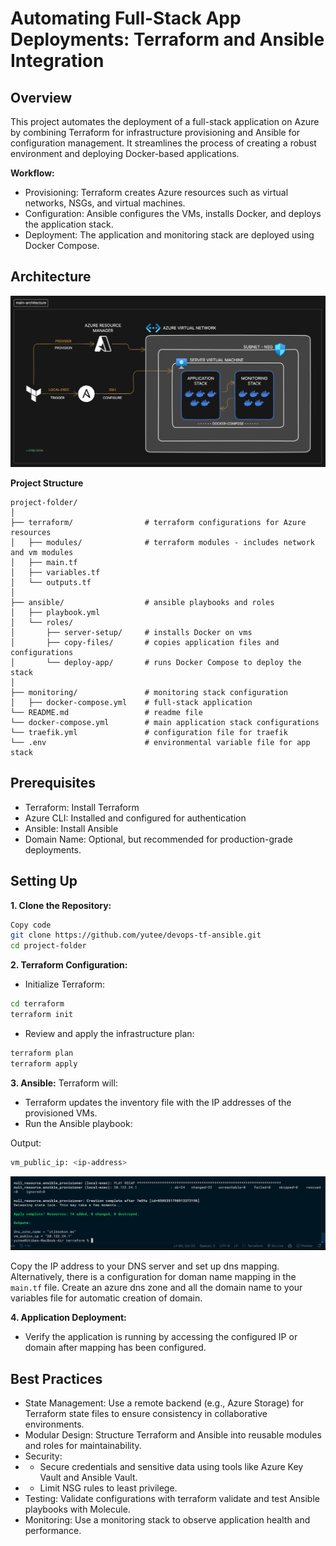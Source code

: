 # Automating Full-Stack App Deployments: Terraform and Ansible Integration

## Overview
This project automates the deployment of a full-stack application on Azure by combining Terraform for infrastructure provisioning and Ansible for configuration management. It streamlines the process of creating a robust environment and deploying Docker-based applications.

__Workflow:__
- Provisioning: Terraform creates Azure resources such as virtual networks, NSGs, and virtual machines.
- Configuration: Ansible configures the VMs, installs Docker, and deploys the application stack.
- Deployment: The application and monitoring stack are deployed using Docker Compose.

## Architecture
![Diagram](./00-images/architecture.png)

__Project Structure__
```
project-folder/
│
├── terraform/                # terraform configurations for Azure resources
│   ├── modules/              # terraform modules - includes network and vm modules
│   ├── main.tf
│   ├── variables.tf
│   └── outputs.tf
│
├── ansible/                  # ansible playbooks and roles
│   ├── playbook.yml
│   └── roles/
│       ├── server-setup/     # installs Docker on vms
│       ├── copy-files/       # copies application files and configurations
│       └── deploy-app/       # runs Docker Compose to deploy the stack
│
├── monitoring/               # monitoring stack configuration
│   ├── docker-compose.yml    # full-stack application          
└── README.md                 # readme file
└── docker-compose.yml        # main application stack configurations
└── traefik.yml               # configuration file for traefik
└── .env                      # environmental variable file for app stack
```

## Prerequisites
- Terraform: Install Terraform
- Azure CLI: Installed and configured for authentication
- Ansible: Install Ansible
- Domain Name: Optional, but recommended for production-grade deployments.

## Setting Up
__1. Clone the Repository:__

```bash
Copy code
git clone https://github.com/yutee/devops-tf-ansible.git
cd project-folder
```
__2. Terraform Configuration:__

- Initialize Terraform:
```bash
cd terraform
terraform init
```

- Review and apply the infrastructure plan:
```bash
terraform plan
terraform apply
```

__3. Ansible:__
Terraform will:
- Terraform updates the inventory file with the IP addresses of the provisioned VMs.
- Run the Ansible playbook:

Output:
```bash
vm_public_ip: <ip-address>
```
![terraform-apply-output](./00-images/terraform-apply.png)

Copy the IP address to your DNS server and set up dns mapping.
Alternatively, there is a configuration for doman name mapping in the `main.tf` file. Create an azure dns zone and all the domain name to your variables file for automatic creation of domain.

__4. Application Deployment:__
- Verify the application is running by accessing the configured IP or domain after mapping has been configured.

## Best Practices
- State Management: Use a remote backend (e.g., Azure Storage) for Terraform state files to ensure consistency in collaborative environments.
- Modular Design: Structure Terraform and Ansible into reusable modules and roles for maintainability.
- Security:
- - Secure credentials and sensitive data using tools like Azure Key Vault and Ansible Vault.
- - Limit NSG rules to least privilege.
- Testing: Validate configurations with terraform validate and test Ansible playbooks with Molecule.
- Monitoring: Use a monitoring stack to observe application health and performance.